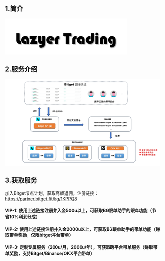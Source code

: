 ## 1.简介
![avatar](img/img1.png)

## 2.服务介绍
![avatar](img/img2.png)

## 3.获取服务

加入Bitget节点计划，获取高额返佣，注册链接：https://partner.bitget.fit/bg/1KPPQ8

#### VIP-1: 使用上述链接注册并入金500u以上，可获取BG跟单助手的跟单功能（节省10%利润分成）
#### VIP-2: 使用上述链接注册并入金2000u以上，可获取BG跟单助手的带单功能（赚取带单奖励，仅限bitget平台带单）
#### VIP-3: 定制专属服务（200u/月，2000u/年），可获取跨平台带单服务（赚取带单奖励，支持Bitget/Binance/OKX平台带单）